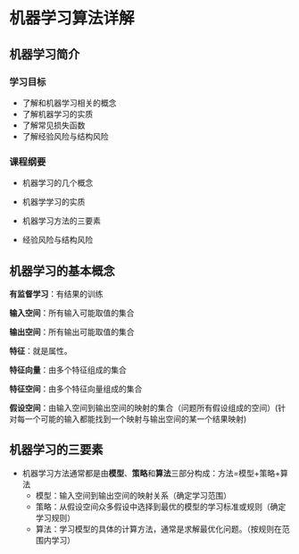#  机器学习算法详解

## 机器学习简介

### 学习目标

- 了解和机器学习相关的概念
- 了解机器学习的实质
- 了解常见损失函数
- 了解经验风险与结构风险

### 课程纲要

- 机器学习的几个概念

- 机器学学习的实质

- 机器学习方法的三要素

- 经验风险与结构风险

## 机器学习的基本概念

**有监督学习**：有结果的训练

**输入空间**：所有输入可能取值的集合

**输出空间**：所有输出可能取值的集合

**特征**：就是属性。

**特征向量**：由多个特征组成的集合

**特征空间**：由多个特征向量组成的集合

**假设空间**：由输入空间到输出空间的映射的集合（问题所有假设组成的空间）(针对每一个可能的输入都能找到一个映射与输出空间的某一个结果映射)

## 机器学习的三要素

- 机器学习方法通常都是由**模型**、**策略**和**算法**三部分构成：方法=模型+策略+算法
  - 模型：输入空间到输出空间的映射关系（确定学习范围）
  - 策略：从假设空间众多假设中选择到最优的模型的学习标准或规则（确定学习规则）
  - 算法：学习模型的具体的计算方法，通常是求解最优化问题。（按规则在范围内学习）
